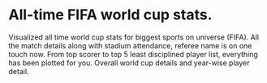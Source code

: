 # All-time FIFA world cup stats.
Visualized all time world cup stats for biggest sports on universe (FIFA).
All the match details along with stadium attendance, referee name is on one touch now.
From top scorer to top 5 least disciplined player list, everything has been plotted for you.
Overall world cup details and year-wise player detail.
